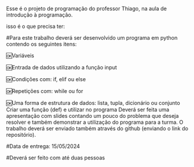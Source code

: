 Esse é o projeto de programação do professor Thiago, na aula de introdução à programação.

isso é o que precisa ter:

#Para este trabalho deverá ser desenvolvido um programa em python contendo os seguintes itens:

🆗Variáveis

🆗Entrada de dados utilizando a função input

🆗Condições com: if, elif ou else

🆗Repetições com: while ou for

🆗Uma forma de estrutura de dados: lista, tupla, dicionário ou conjunto
Criar uma função (def) e utilizar no programa
Deverá ser feita uma apresentação com slides contando um pouco do problema que deseja resolver e também demonstrar a utilização do programa para a turma. O trabalho deverá ser enviado também através do github (enviando o link do repositório).

#Data de entrega: 15/05/2024

#Deverá ser feito com até duas pessoas
